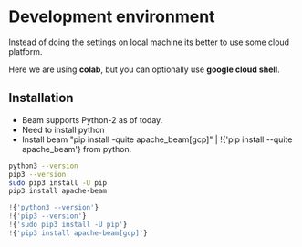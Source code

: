 # Development environment

Instead of doing the settings on local machine its better to use some cloud platform.

Here we are using **colab**, but you can optionally use **google cloud shell**.

## Installation

- Beam supports Python-2 as of today.
- Need to install python
- Install beam "pip install -quite apache_beam[gcp]" | !{'pip install --quite apache_beam'} from python.

```sh
python3 --version
pip3 --version
sudo pip3 install -U pip
pip3 install apache-beam
```

```py
!{'python3 --version'}
!{'pip3 --version'}
!{'sudo pip3 install -U pip'}
!{'pip3 install apache-beam[gcp]'}
```
